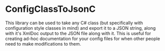 # ConfigClassToJsonC
This library can be used to take any C# class (but specifically with configuration style classes in mind) and export it to a JSON string, along with it's XmlDoc output to the JSON file along with it. This is useful for creating ad-hoc documentation for your config files for when other people need to make modifications to them.
